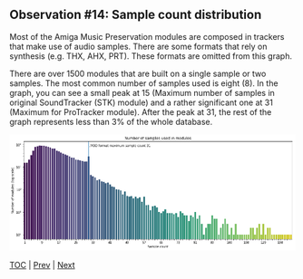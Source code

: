 ## Observation #14: Sample count distribution

Most of the Amiga Music Preservation modules are composed in trackers that make use of audio samples. There are some formats that rely on synthesis (e.g. THX, AHX, PRT). These formats are omitted from this graph.<br/>

There are over 1500 modules that are built on a single sample or two samples. The most common number of samples used is eight (8). In the graph, you can see a small peak at 15 (Maximum number of samples in original SoundTracker (STK) module) and a rather significant one at 31 (Maximum for ProTracker module). After the peak at 31, the rest of the graph represents less than 3% of the whole database.

![alt Sample count distribution](ds_14.png "Sample count distribution")

[TOC](ds_toc.md) | [Prev](ds_12.md) | [Next](ds_14.md)
